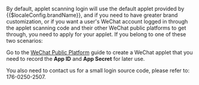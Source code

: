 <IntegrationDetailCard title="Create an applet on the WeChat public platform (optional)">

By default, applet scanning login will use the default applet provided by {{$localeConfig.brandName}}, and if you need to have greater brand customization, or if you want a user's WeChat account logged in through the applet scanning code and their other WeChat public platforms to get through, you need to apply for your applet. If you belong to one of these two scenarios:

Go to the [WeChat Public Platform](https://mp.weixin.qq.com/wxopen/waregister?action=step1) guide to create a WeChat applet that you need to record the **App ID** and **App Secret** for later use.

You also need to contact us for a small login source code, please refer to: 176-0250-2507.


</IntegrationDetailCard>
